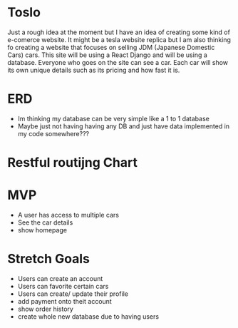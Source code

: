 # Toslo

Just a rough idea at the moment but I have an idea of creating some kind of e-comerce website. It might be a tesla website replica but I am also thinking fo creating a website that focuses on selling JDM (Japanese Domestic Cars) cars. This site will be using a React Django and will be using a database. Everyone who goes on the site can see a car. Each car will show its own unique details such as its pricing and how fast it is. 

# ERD

- Im thinking my database can be very simple like a 1 to 1 database
- Maybe just not having having any DB and just have data implemented in my code somewhere???

# Restful routijng Chart

# MVP

- A user has access to multiple cars
- See the car details
- show homepage

# Stretch Goals

- Users can create an account
- Users can favorite certain cars
- Users can create/ update their profile
- add payment onto theit account
- show order history 
- create whole new database due to having users
